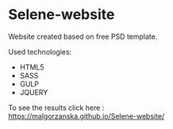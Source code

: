 # Selene-website <br />
Website created based on free PSD template.  <br />

Used technologies:  <br />
- HTML5 
- SASS  
- GULP  
- JQUERY  

To see the results click here : <br />
https://malgorzanska.github.io/Selene-website/
